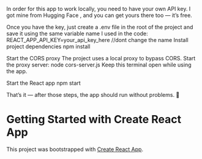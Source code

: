 In order for this app to work locally, you need to have your own API key.
I got mine from Hugging Face
, and you can get yours there too — it’s free.

Once you have the key, just create a .env file in the root of the project and save it using the same variable name I used in the code:
REACT_APP_API_KEY=your_api_key_here //dont change the name
Install project dependencies
npm install

Start the CORS proxy
The project uses a local proxy to bypass CORS. Start the proxy server:
node cors-server.js
Keep this terminal open while using the app.

Start the React app
npm start


That’s it — after those steps, the app should run without problems. 🚀


# Getting Started with Create React App

This project was bootstrapped with [Create React App](https://github.com/facebook/create-react-app).

